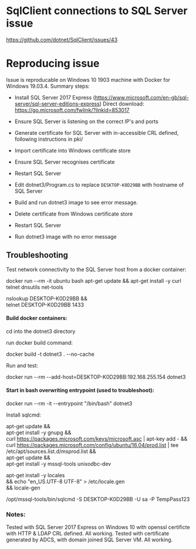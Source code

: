 # SqlClient connections to SQL Server issue

https://github.com/dotnet/SqlClient/issues/43

# Reproducing issue

Issue is reproducable on Windows 10 1903 machine with Docker for Windows 19.03.4. Summary steps:
- Install SQL Server 2017 Express (https://www.microsoft.com/en-gb/sql-server/sql-server-editions-express) Direct download: https://go.microsoft.com/fwlink/?linkid=853017
- Ensure SQL Server is listening on the correct IP's and ports
- Generate certificate for SQL Server with in-accessible CRL defined, following instructions in pki/
- Import certificate into Windows certificate store
- Ensure SQL Server recognises certificate
- Restart SQL Server
- Edit  dotnet3/Program.cs to replace `DESKTOP-K0D29BB` with hostname of SQL Server
- Build and run dotnet3 image to see error message.

- Delete certificate from Windows certificate store
- Restart SQL Server
- Run dotnet3 image with no error message


## Troubleshooting

Test network connectivity to the SQL Server host from a docker container:

 docker run --rm -it ubuntu bash
 apt-get update && apt-get install -y curl telnet dnsutils net-tools

 nslookup DESKTOP-K0D29BB && \
 telnet DESKTOP-K0D29BB 1433


#### Build docker containers:

cd into the dotnet3 directory

run docker build command:

 docker build -t dotnet3 . --no-cache


Run and test:

 docker run --rm --add-host=DESKTOP-K0D29BB:192.168.255.154 dotnet3

#### Start in bash overwriting entrypoint (used to troubleshoot):

 docker run --rm -it  --entrypoint "/bin/bash" dotnet3

Install sqlcmd:

 apt-get update && \
 apt-get install -y gnupg && \
 curl https://packages.microsoft.com/keys/microsoft.asc | apt-key add - && \
 curl https://packages.microsoft.com/config/ubuntu/16.04/prod.list | tee /etc/apt/sources.list.d/msprod.list && \
 apt-get update && \
 apt-get install -y mssql-tools unixodbc-dev 

 apt-get install -y locales \
    && echo "en_US.UTF-8 UTF-8" > /etc/locale.gen \
    && locale-gen

/opt/mssql-tools/bin/sqlcmd -S DESKTOP-K0D29BB  -U sa -P TempPass123


### Notes:

Tested with SQL Server 2017 Express on Windows 10 with openssl certificte with HTTP & LDAP CRL defined. All working.
Tested with certificate generated by ADCS, with domain joined SQL Server VM. All working.